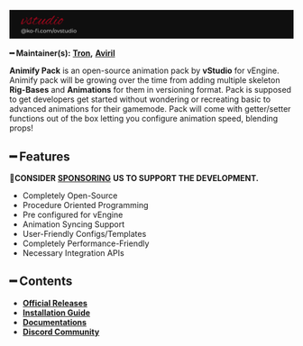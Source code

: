 ![](https://raw.githubusercontent.com/ov-studio/.github/main/profile/banner.png)

**━ Maintainer(s):** [**Tron**](https://github.com/OvileAmriam)**,** [**Aviril**](https://github.com/Aviril)

**Animify Pack** is an open-source animation pack by **vStudio** for vEngine. Animify pack will be growing over the time from adding multiple skeleton **Rig-Bases** and **Animations** for them in versioning format. Pack is supposed to get developers get started without wondering or recreating basic to advanced animations for their gamemode. Pack will come with getter/setter functions out of the box letting you configure animation speed, blending props!

## ━ Features

💎**CONSIDER** [**SPONSORING**](https://ko-fi.com/ovstudio) **US TO SUPPORT THE DEVELOPMENT.**

* Completely Open-Source
* Procedure Oriented Programming
* Pre configured for vEngine
* Animation Syncing Support
* User-Friendly Configs/Templates
* Completely Performance-Friendly
* Necessary Integration APIs

## ━ Contents

* [**Official Releases**](./)
* [**Installation Guide**](./)
* [**Documentations**](./)
* [**Discord Community**](http://discord.gg/ryc47wDEKb)
